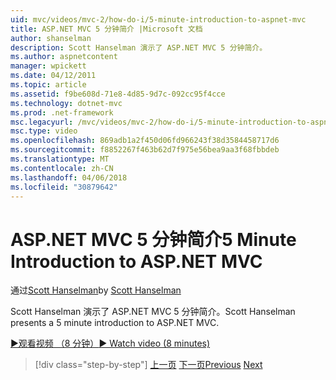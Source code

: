 ```yaml
---
uid: mvc/videos/mvc-2/how-do-i/5-minute-introduction-to-aspnet-mvc
title: ASP.NET MVC 5 分钟简介 |Microsoft 文档
author: shanselman
description: Scott Hanselman 演示了 ASP.NET MVC 5 分钟简介。
ms.author: aspnetcontent
manager: wpickett
ms.date: 04/12/2011
ms.topic: article
ms.assetid: f9be608d-71e8-4d85-9d7c-092cc95f4cce
ms.technology: dotnet-mvc
ms.prod: .net-framework
msc.legacyurl: /mvc/videos/mvc-2/how-do-i/5-minute-introduction-to-aspnet-mvc
msc.type: video
ms.openlocfilehash: 869adb1a2f450d06fd966243f38d3584458717d6
ms.sourcegitcommit: f8852267f463b62d7f975e56bea9aa3f68fbbdeb
ms.translationtype: MT
ms.contentlocale: zh-CN
ms.lasthandoff: 04/06/2018
ms.locfileid: "30879642"
---
```

<a name="5-minute-introduction-to-aspnet-mvc"></a><span data-ttu-id="4fd69-103">ASP.NET MVC 5 分钟简介</span><span class="sxs-lookup"><span data-stu-id="4fd69-103">5 Minute Introduction to ASP.NET MVC</span></span>
====================
<span data-ttu-id="4fd69-104">通过[Scott Hanselman](https://github.com/shanselman)</span><span class="sxs-lookup"><span data-stu-id="4fd69-104">by [Scott Hanselman](https://github.com/shanselman)</span></span>

<span data-ttu-id="4fd69-105">Scott Hanselman 演示了 ASP.NET MVC 5 分钟简介。</span><span class="sxs-lookup"><span data-stu-id="4fd69-105">Scott Hanselman presents a 5 minute introduction to ASP.NET MVC.</span></span>

[<span data-ttu-id="4fd69-106">&#9654;观看视频 （8 分钟）</span><span class="sxs-lookup"><span data-stu-id="4fd69-106">&#9654; Watch video (8 minutes)</span></span>](https://channel9.msdn.com/Blogs/ASP-NET-Site-Videos/5-minute-introduction-to-aspnet-mvc)

> [!div class="step-by-step"]
> <span data-ttu-id="4fd69-107">[上一页](aspnet-mvc-2-render-action.md)
> [下一页](how-to-best-learn-asp-net-mvc.md)</span><span class="sxs-lookup"><span data-stu-id="4fd69-107">[Previous](aspnet-mvc-2-render-action.md)
[Next](how-to-best-learn-asp-net-mvc.md)</span></span>
